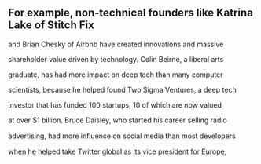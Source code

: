 ## For example, non-technical founders like Katrina Lake of Stitch Fix

and Brian Chesky of Airbnb have created innovations and massive

shareholder value driven by technology. Colin Beirne, a liberal arts

graduate, has had more impact on deep tech than many computer

scientists, because he helped found Two Sigma Ventures, a deep tech

investor that has funded 100 startups, 10 of which are now valued

at over $1 billion. Bruce Daisley, who started his career selling radio

advertising, had more inﬂuence on social media than most developers

when he helped take Twitter global as its vice president for Europe,